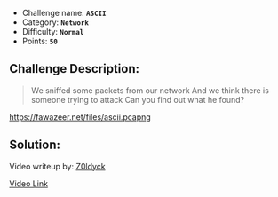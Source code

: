 - Challenge name: **`ASCII`**
- Category: **`Network`**
- Difficulty: **`Normal`**
- Points: **`50`**

## Challenge Description:
> We sniffed some packets from our network
And we think there is someone trying to attack
Can you find out what he found?

https://fawazeer.net/files/ascii.pcapng


## Solution: 
Video writeup by: [Z0ldyck](https://twitter.com/electronicbots) 

[Video Link](https://www.youtube.com/watch?v=rDzUZylQyGs&t=242s)
